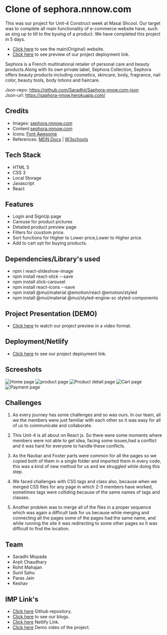 
# Clone of sephora.nnnow.com

This was our project for Unit-4 Construct week at Masai Shcool. Our target was to complete all main functionality of e-commerce website have, such as sing up to till to the byuing of a product. We have completed this project in 5 days.

- [Click here](https://sephora.nnnow.com/) to see the main(Original) website.
- [Click here](https://fascinating-lily-608479.netlify.app/) to see preview of our project deployment link.

Sephora is a French multinational retailer of personal care and beauty products.Along with its own private label, Sephora Collection, Sephora offers beauty products including cosmetics, skincare, body, fragrance, nail color, beauty tools, body lotions and haircare.

Json-repo: https://github.com/Saradhii/Saphora-nnow.com-json <br>
Json-url: https://saphora-nnow.herokuapp.com/ <br>


## Credits
- Images: [sephora.nnnow.com](https://sephora.nnnow.com/)
- Content:[sephora.nnnow.com](https://sephora.nnnow.com/)
- Icons: [Font Awesome](https://fontawesome.com/)
- References: [MDN Docs](https://developer.mozilla.org/en-US/) | [W3schools](https://www.w3schools.com/)


## Tech Stack
- HTML 5
- CSS 3
- Local Storage
- Javascript
- React

## Features
- Login and SignUp page
- Carouse for product pictures
- Detailed product preview page
- Filters for coustom price.
- Sort functions for Higher to Lower price,Lower to Higher price.
- Add to cart opt for buying products.

## Dependencies/Library's used
- npm i react-slideshow-image
- npm install react-slick --save
- npm install slick-carousel
- npm install react-icons --save
- npm install @mui/material @emotion/react @emotion/styled
- npm install @mui/material @mui/styled-engine-sc styled-components

## Project Presentation (DEMO) 
- [Click here](https://drive.google.com/file/d/16k-8MvgpEJIjxFu1zIl2DqCgOn7SftRY/view?usp=sharing) to watch our project preview in a video format.

##  Deployment/Netlify
- [Click here](https://fascinating-lily-608479.netlify.app/) to see our project deployment link.
## Screeshots


![Home page](https://www.linkpicture.com/q/WhatsApp-Image-2022-05-07-at-8.05.47-PM.jpeg)
![product page](https://www.linkpicture.com/q/WhatsApp-Image-2022-05-07-at-8.06.30-PM.jpeg)
![Product detail page](https://www.linkpicture.com/q/WhatsApp-Image-2022-05-07-at-8.07.56-PM.jpeg)
![Cart page](https://www.linkpicture.com/q/WhatsApp-Image-2022-05-07-at-8.08.33-PM.jpeg)
![Payment page](https://www.linkpicture.com/q/WhatsApp-Image-2022-05-07-at-8.09.28-PM.jpeg)


## Challenges
1. As every journey has some challenges and so was ours. In our team, all we the members were just familiar with each other so it was easy for all of us to communicate and collaborate.

2. This Unit-4 is all about on React js. So there were some moments where members were not able to get idea, facing some issues,had a conflict and it was hard for everyone to handle these conflicts.

3. As the Navbar and Footer parts were common for all the pages so we copied both of them in a single folder and imported them in every code, this was a kind of new method for us and we struggled while doing this step.

4. We faced challenges with CSS tags and class also, because when we merged CSS files for any page in which 2-3 members have worked, sometimes tags were colliding because of the same names of tags and classes.

5. Another problem was to merge all of the files in a proper sequence which was again a difficult task for us because while merging and connecting all the pages some of the pages had the same name, and while running the site it was redirecting to some other pages so it was difficult to find the location.

## Team
- Saradhi Mopada
- Arpit Chaudhary
- Rohit Mahajan
- Sunil Sahu
- Paras Jain
- Keshav
## IMP Link's
- [Click here](https://github.com/Saradhii/Sephora-nnnow.com-clone.git) Github repository.
- [Click here](https://medium.com/@kksv1997/masai-collaborative-project-sephorannnow-website-clone-11e2f97da1a7) to see our blogs.
- [Click here](https://fascinating-lily-608479.netlify.app/) Netlify Link.
- [Click here](https://drive.google.com/file/d/16k-8MvgpEJIjxFu1zIl2DqCgOn7SftRY/view?usp=sharing) Demo video of the project.
